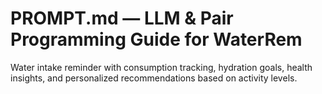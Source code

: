 # PROMPT.md — LLM & Pair Programming Guide for WaterRem

Water intake reminder with consumption tracking, hydration goals, health insights, and personalized recommendations based on activity levels.

